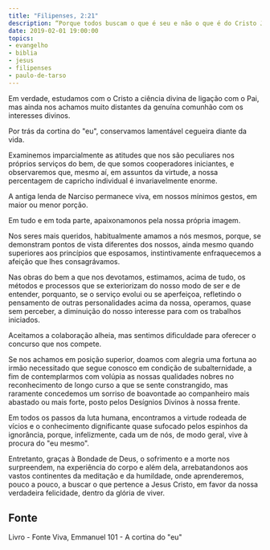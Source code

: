 ```yaml
---
title: "Filipenses, 2:21"
description: “Porque todos buscam o que é seu e não o que é do Cristo Jesus.” - Paulo
date: 2019-02-01 19:00:00
topics: 
- evangelho
- biblia
- jesus
- filipenses
- paulo-de-tarso
---
```


Em verdade, estudamos com o Cristo a ciência divina de ligação com o Pai,
mas ainda nos achamos muito distantes da genuína comunhão com os interesses
divinos.

Por trás da cortina do "eu", conservamos lamentável cegueira diante da
vida.

Examinemos imparcialmente as atitudes que nos são peculiares nos
próprios serviços do bem, de que somos cooperadores iniciantes, e observaremos
que, mesmo aí, em assuntos da virtude, a nossa percentagem de capricho individual
é invariavelmente enorme.

A antiga lenda de Narciso permanece viva, em nossos mínimos gestos, em
maior ou menor porção.

Em tudo e em toda parte, apaixonamo­nos pela nossa própria imagem.

Nos seres mais queridos, habitualmente amamos a nós mesmos, porque, se
demonstram pontos de vista diferentes dos nossos, ainda mesmo quando superiores
aos princípios que esposamos, instintivamente enfraquecemos a afeição que lhes
consagrávamos.

Nas obras do bem a que nos devotamos, estimamos, acima de tudo, os
métodos e processos que se exteriorizam do nosso modo de ser e de entender,
porquanto, se o serviço evolui ou se aperfeiçoa, refletindo o pensamento de outras
personalidades acima da nossa, operamos, quase sem perceber, a diminuição do
nosso interesse para com os trabalhos iniciados.

Aceitamos a colaboração alheia, mas sentimos dificuldade para oferecer o
concurso que nos compete.

Se nos achamos em posição superior, doamos com alegria uma fortuna ao
irmão necessitado que segue conosco em condição de subalternidade, a fim de
contemplarmos com volúpia as nossas qualidades nobres no reconhecimento de
longo curso a que se sente constrangido, mas raramente concedemos um sorriso de
boa­vontade ao companheiro mais abastado ou mais forte, posto pelos Desígnios
Divinos à nossa frente.

Em todos os passos da luta humana, encontramos a virtude rodeada de
vícios e o conhecimento dignificante quase sufocado pelos espinhos da ignorância,
porque, infelizmente, cada um de nós, de modo geral, vive à procura do "eu
mesmo".

Entretanto, graças à Bondade de Deus, o sofrimento e a morte nos
surpreendem, na experiência do corpo e além dela, arrebatando­nos aos vastos
continentes da meditação e da humildade, onde aprenderemos, pouco a pouco, a
buscar o que pertence a Jesus Cristo, em favor da nossa verdadeira felicidade, dentro
da glória de viver.


## Fonte
Livro - Fonte Viva, Emmanuel
101 - A cortina do "eu"
